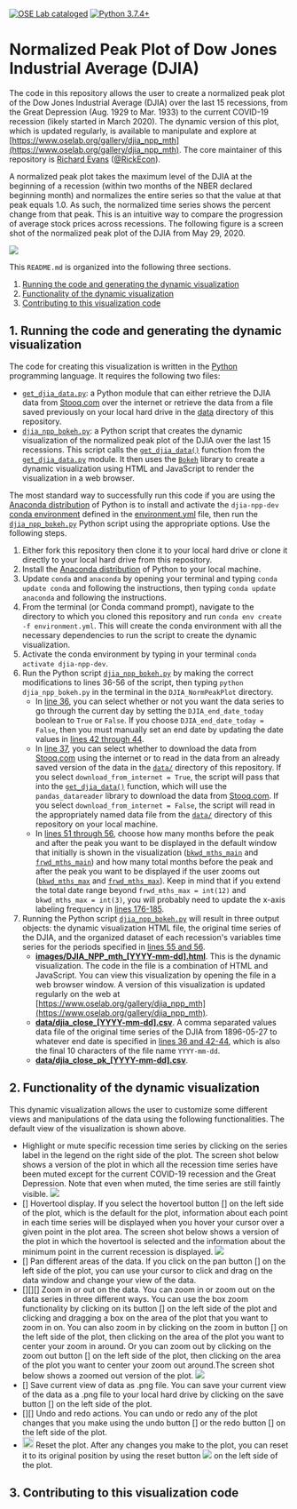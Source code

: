 [![OSE Lab cataloged](https://img.shields.io/badge/OSE%20Lab-catalogued-critical)](https://www.oselab.org/gallery)
[![Python 3.7.4+](https://img.shields.io/badge/python-3.7.4%2B-blue.svg)](https://www.python.org/downloads/release/python-374/)

# Normalized Peak Plot of Dow Jones Industrial Average (DJIA)
The code in this repository allows the user to create a normalized peak plot of the Dow Jones Industrial Average (DJIA) over the last 15 recessions, from the Great Depression (Aug. 1929 to Mar. 1933) to the current COVID-19 recession (likely started in March 2020). The dynamic version of this plot, which is updated regularly, is available to manipulate and explore at [https://www.oselab.org/gallery/djia_npp_mth](https://www.oselab.org/gallery/djia_npp_mth). The core maintainer of this repository is [Richard Evans](https://sites.google.com/site/rickecon/) ([@RickEcon](https://github.com/rickecon)).

A normalized peak plot takes the maximum level of the DJIA at the beginning of a recession (within two months of the NBER declared beginning month) and normalizes the entire series so that the value at that peak equals 1.0. As such, the normalized time series shows the percent change from that peak. This is an intuitive way to compare the progression of average stock prices across recessions. The following figure is a screen shot of the normalized peak plot of the DJIA from May 29, 2020.

![](readme_images/DJIA_NPP_mth_full.png)

This `README.md` is organized into the following three sections.
1. [Running the code and generating the dynamic visualization](README.md#1-running-the-code-and-generating-the-dynamic-visualization)
2. [Functionality of the dynamic visualization](README.md#2-functionality-of-the-dynamic-visualization)
3. [Contributing to this visualization code](README.md#3-contributing-to-this-visualization-code)

## 1. Running the code and generating the dynamic visualization
The code for creating this visualization is written in the [Python](https://www.python.org/) programming language. It requires the following two files:
* [`get_djia_data.py`](get_djia_data.py): a Python module that can either retrieve the DJIA data from [Stooq.com](https://stooq.com/) over the internet or retrieve the data from a file saved previously on your local hard drive in the [data](data/) directory of this repository.
* [`djia_npp_bokeh.py`](djia_npp_bokeh.py): a Python script that creates the dynamic visualization of the normalized peak plot of the DJIA over the last 15 recessions. This script calls the [`get_djia_data()`](get_djia_data.py#L33) function from the [`get_djia_data.py`](get_djia_data.py) module. It then uses the [`Bokeh`](https://bokeh.org/) library to create a dynamic visualization using HTML and JavaScript to render the visualization in a web browser.

The most standard way to successfully run this code if you are using the [Anaconda distribution](https://www.anaconda.com/products/individual) of Python is to install and activate the `djia-npp-dev` [conda environment](https://docs.conda.io/projects/conda/en/latest/user-guide/concepts/environments.html) defined in the [environment.yml](environment.yml) file, then run the [`djia_npp_bokeh.py`](djia_npp_bokeh.py) Python script using the appropriate options. Use the following steps.
1. Either fork this repository then clone it to your local hard drive or clone it directly to your local hard drive from this repository.
2. Install the [Anaconda distribution](https://www.anaconda.com/products/individual) of Python to your local machine.
3. Update `conda` and `anaconda` by opening your terminal and typing `conda update conda` and following the instructions, then typing `conda update anaconda` and following the instructions.
4. From the terminal (or Conda command prompt), navigate to the directory to which you cloned this repository and run `conda env create -f environment.yml`. This will create the conda environment with all the necessary dependencies to run the script to create the dynamic visualization.
5. Activate the conda environment by typing in your terminal `conda activate djia-npp-dev`.
6. Run the Python script [`djia_npp_bokeh.py`](djia_npp_bokeh.py) by making the correct modifications to lines 36-56 of the script, then typing `python djia_npp_bokeh.py` in the terminal in the `DJIA_NormPeakPlot` directory.
    * In [line 36](djia_npp_bokeh.py#L36), you can select whether or not you want the data series to go through the current day by setting the `DJIA_end_date_today` boolean to `True` or `False`. If you choose `DJIA_end_date_today = False`, then you must manually set an end date by updating the date values in [lines 42 through 44](djia_npp_bokeh.py#L42).
    * In [line 37](djia_npp_bokeh.py#L37), you can select whether to download the data from [Stooq.com](https://stooq.com/) using the internet or to read in the data from an already saved version of the data in the [`data/`](data/) directory of this repository. If you select `download_from_internet = True`, the script will pass that into the [`get_djia_data()`](get_djia_data.py#L33) function, which will use the ` pandas_datareader` library to download the data from [Stooq.com](https://stooq.com/). If you select `download_from_internet = False`, the script will read in the appropriately named data file from the [`data/`](data/) directory of this repository on your local machine.
    * In [lines 51 through 56](djia_npp_bokeh.py#L51), choose how many months before the peak and after the peak you want to be displayed in the default window that initially is shown in the visualization ([`bkwd_mths_main`](djia_npp_bokeh.py#L52) and [`frwd_mths_main`](djia_npp_bokeh.py#L51)) and how many total months before the peak and after the peak you want to be displayed if the user zooms out ([`bkwd_mths_max`](djia_npp_bokeh.py#L56) and [`frwd_mths_max`](djia_npp_bokeh.py#L55)). Keep in mind that if you extend the total date range beyond `frwd_mths_max = int(12)` and `bkwd_mths_max = int(3)`, you will probably need to update the x-axis labeling frequency in [lines 176-185](djia_npp_bokeh.py#L176).
7. Running the Python script [`djia_npp_bokeh.py`](djia_npp_bokeh.py) will result in three output objects: the dynamic visualization HTML file, the original time series of the DJIA, and the organized dataset of each recession's variables time series for the periods specified in [lines 55 and 56](djia_npp_bokeh.py#L55).
    * [**images/DJIA_NPP_mth_[YYYY-mm-dd].html**](images/DJIA_NPP_mth_2020-05-29.html). This is the dynamic visualization. The code in the file is a combination of HTML and JavaScript. You can view this visualization by opening the file in a web browser window. A version of this visualization is updated regularly on the web at [https://www.oselab.org/gallery/djia_npp_mth](https://www.oselab.org/gallery/djia_npp_mth).
    * [**data/djia_close_[YYYY-mm-dd].csv**](data/djia_close_2020-05-29.csv). A comma separated values data file of the original time series of the DJIA from 1896-05-27 to whatever end date is specified in [lines 36 and 42-44](djia_npp_bokeh.py#L36), which is also the final 10 characters of the file name `YYYY-mm-dd`.
    * [**data/djia_close_pk_[YYYY-mm-dd].csv**](data/djia_close_pk_2020-05-29.csv).

## 2. Functionality of the dynamic visualization
This dynamic visualization allows the user to customize some different views and manipulations of the data using the following functionalities. The default view of the visualization is shown above.
* Highlight or mute specific recession time series by clicking on the series label in the legend on the right side of the plot. The screen shot below shows a version of the plot in which all the recession time series have been muted except for the current COVID-19 recession and the Great Depression. Note that even when muted, the time series are still faintly visible.
![](readme_images/DJIA_NPP_mth_muted.png)
* [] Hovertool display. If you select the hovertool button [] on the left side of the plot, which is the default for the plot, information about each point in each time series will be displayed when you hover your cursor over a given point in the plot area. The screen shot below shows a version of the plot in which the hovertool is selected and the information about the minimum point in the current recession is displayed.
![](readme_images/DJIA_NPP_mth_hover.png)
* [] Pan different areas of the data. If you click on the pan button [] on the left side of the plot, you can use your cursor to click and drag on the data window and change your view of the data.
* [][][] Zoom in or out on the data. You can zoom in or zoom out on the data series in three different ways. You can use the box zoom functionality by clicking on its button [] on the left side of the plot and clicking and dragging a box on the area of the plot that you want to zoom in on. You can also zoom in by clicking on the zoom in button [] on the left side of the plot, then clicking on the area of the plot you want to center your zoom in around. Or you can zoom out by clicking on the zoom out button [] on the left side of the plot, then clicking on the area of the plot you want to center your zoom out around.The screen shot below shows a zoomed out version of the plot.
![](readme_images/DJIA_NPP_mth_zoomout.png)
* [] Save current view of data as .png file. You can save your current view of the data as a .png file to your local hard drive by clicking on the save button [] on the left side of the plot.
* [][] Undo and redo actions. You can undo or redo any of the plot changes that you make using the undo button [] or the redo button [] on the left side of the plot.
* <img src="readme_images/Reset.png" width=20 align=centert> Reset the plot. After any changes you make to the plot, you can reset it to its original position by using the reset button ![](readme_images/Reset.png) on the left side of the plot.

## 3. Contributing to this visualization code
